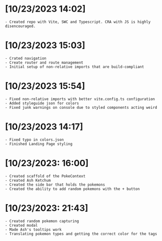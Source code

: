 # [10/23/2023 14:02]

    - Created repo with Vite, SWC and Typescript. CRA with JS is highly disencouraged.

# [10/23/2023 15:03]

    - Crated navigation
    - Create router and route management
    - Initial setup of non-relative imports that are build-compliant

# [10/23/2023 15:54]

    - Fixed non-relative imports with better vite.config.ts configuration
    - Added styleguide json for colors
    - Fixed junk warnings on console due to styled components acting weird

# [10/23/2023 14:17]

    - Fixed typo in colors.json
    - Finished Landing Page styling

# [10/23/2023: 16:00]

    - Created scaffold of the PokeContext
    - Created Ash Ketchum
    - Created the side bar that holds the pokemons
    - Created the ability to add random pokemons with the + button

# [10/23/2023: 21:43]

    - Created random pokemon capturing
    - Created modal
    - Made Ash's tooltips work
    - Translating pokemon types and getting the correct color for the tags
